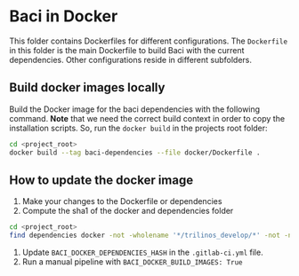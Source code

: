 # Baci in Docker
This folder contains Dockerfiles for different configurations. The `Dockerfile` in this folder is the main Dockerfile to build Baci with the current dependencies. Other configurations reside in different subfolders.

## Build docker images locally

Build the Docker image for the baci dependencies with the following command. **Note** that we need the correct build context in order to copy the installation scripts. So, run the `docker build` in the projects root folder:
```bash
cd <project_root>
docker build --tag baci-dependencies --file docker/Dockerfile .
```

## How to update the docker image

1. Make your changes to the Dockerfile or dependencies
1. Compute the sha1 of the docker and dependencies folder
```bash
cd <project_root>
find dependencies docker -not -wholename '*/trilinos_develop/*' -not -name 'README.md' -type f -exec sha1sum {} \; | sort | sha1sum | cut -c -8
```
1. Update `BACI_DOCKER_DEPENDENCIES_HASH` in the `.gitlab-ci.yml` file.
1. Run a manual pipeline with `BACI_DOCKER_BUILD_IMAGES: True`
